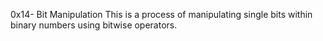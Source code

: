 0x14- Bit Manipulation
This is a process of manipulating single bits within binary numbers using bitwise operators.
